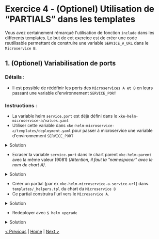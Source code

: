 # Exercice 4 - (Optionel) Utilisation de “PARTIALS” dans les templates

Vous avez certainement rémarqué l'utilisation de fonction `include` dans les differents templates. 
Le but de cet exercice est de créer une code reutilisable permettant de construire une variable `SERVICE_A_URL` dans le `Microservice B`.

## 1. (Optionel) Variabilisation de ports

### Détails :

* Il est possible de rédéfinir les ports des `Microservices A et B` en leurs passant une variable d'environnement `SERVICE_PORT`  

### Instructions :
* La variable helm `service.port` est déjà défini dans le `xke-helm-microservice-a/values.yaml`
* Utiliser cette variable dans `xke-helm-microservice-a/templates/deployment.yaml` pour passer à microservice une variable d'environnement `SERVICE_PORT`

<details><summary>Solution</summary>
<p>

File `xke-helm-microservice-a/templates/deployment.yaml`

```yaml
    env:
      ...
    
      - name: SERVICE_PORT
        value: "{{- .Values.service.port -}}"
        
    ...
```

</p>
</details>


* Ecraser la variable `service.port` dans le chart parent `xke-helm-parent` avec la même valeur (9081) _(Attention, il faut la "namespacer" avec le nom de chart A)_.

<details><summary>Solution</summary>
<p>

File `xke-helm-parent/values.yaml`

```yaml
    ...
    
    xke-helm-microservice-a:
      service:
        port: 9081
        
    ...
```

</p>
</details>
 

* Créer un partial (par ex `xke-helm-microservice-a.service.url`) dans `templates/_helpers.tpl` du chart du `Microservice B` 
* Ce partial construira l'url vers le `Microservice A`.  

<details><summary>Solution</summary>
<p>

File `xke-helm-microservice-b/_helpers.tpl`

```yaml
    ...
    
    {{/*
      Defines the url of "Microservice A"
    */}}
    {{- define "xke-helm-microservice-a.service.url" -}}
        {{- $scheme := default "http" .Values.xke-helm-microservice-a.service.scheme -}}
        {{- $host := printf "%s-%s" .Release.Name "xke-helm-microservice-a" -}}
        {{- $port := default "9081" .Values.xke-helm-microservice-a.service.port -}}
        {{- printf "%s://%s:%s" $scheme $host $port | trunc 63 | trimSuffix "-" -}}
    {{- end -}}

    ...
```

</p>
</details>
 
* Redeployer avec `$ helm upgrade`

<details><summary>Solution</summary>
<p>

```sh
    $ cd <chart directory>
    $ helm upgrade <relase name> .
```

</p>
</details>

[< Previous](ex3-parent-chart.md) | [Home](README.md) | [Next >](ex5-mongodb-cluster.md)